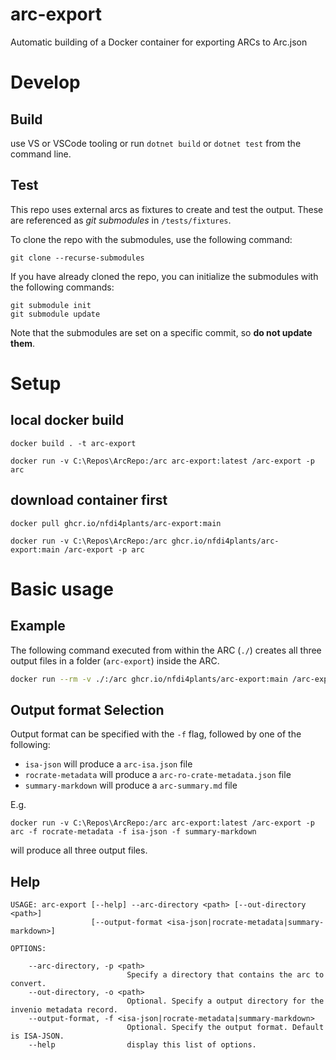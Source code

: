 # arc-export
Automatic building of a Docker container for exporting ARCs to Arc.json

# Develop

## Build

use VS or VSCode tooling or run `dotnet build` or `dotnet test` from the command line.

## Test
This repo uses external arcs as fixtures to create and test the output. These are referenced as _git submodules_ in `/tests/fixtures`.

To clone the repo with the submodules, use the following command:
```shell
git clone --recurse-submodules
```

If you have already cloned the repo, you can initialize the submodules with the following commands:
```shell
git submodule init
git submodule update
```

Note that the submodules are set on a specific commit, so **do not update them**.

# Setup

## local docker build
```shell
docker build . -t arc-export

docker run -v C:\Repos\ArcRepo:/arc arc-export:latest /arc-export -p arc
```

## download container first
```shell
docker pull ghcr.io/nfdi4plants/arc-export:main

docker run -v C:\Repos\ArcRepo:/arc ghcr.io/nfdi4plants/arc-export:main /arc-export -p arc
```

# Basic usage

## Example

The following command executed from within the ARC (`./`) creates all three output files in a folder (`arc-export`) inside the ARC. 

```bash
docker run --rm -v ./:/arc ghcr.io/nfdi4plants/arc-export:main /arc-export -p arc -f rocrate-metadata -f isa-json -f summary-markdown -o arc/arc-export
```

## Output format Selection

Output format can be specified with the `-f` flag, followed by one of the following:

- `isa-json` will produce a `arc-isa.json` file
- `rocrate-metadata` will produce a `arc-ro-crate-metadata.json` file
- `summary-markdown` will produce a `arc-summary.md` file

E.g. 

```shell
docker run -v C:\Repos\ArcRepo:/arc arc-export:latest /arc-export -p arc -f rocrate-metadata -f isa-json -f summary-markdown
```

will produce all three output files.

## Help

```cli
USAGE: arc-export [--help] --arc-directory <path> [--out-directory <path>]
                  [--output-format <isa-json|rocrate-metadata|summary-markdown>]

OPTIONS:

    --arc-directory, -p <path>
                          Specify a directory that contains the arc to convert.
    --out-directory, -o <path>
                          Optional. Specify a output directory for the invenio metadata record.
    --output-format, -f <isa-json|rocrate-metadata|summary-markdown>
                          Optional. Specify the output format. Default is ISA-JSON.
    --help                display this list of options.
```
